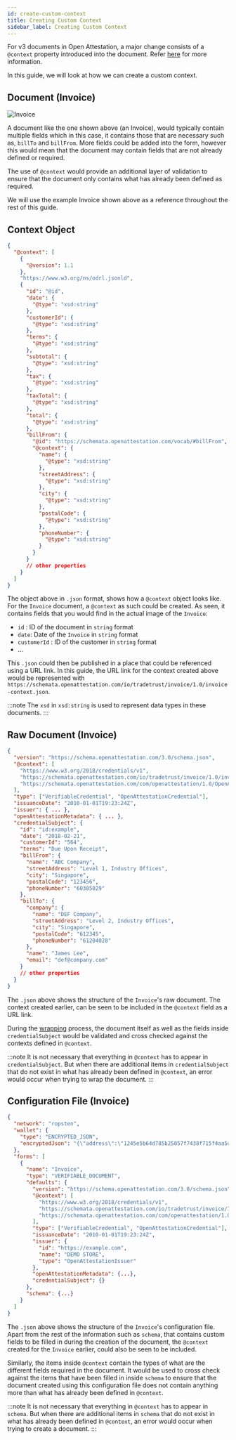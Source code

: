 ```yaml
---
id: create-custom-context
title: Creating Custom Context
sidebar_label: Creating Custom Context
---
```


For v3 documents in Open Attestation, a major change consists of a `@context` property introduced into the document. Refer [here](/docs/docs-section/roadmap/v3/major-changes#context) for more information.

In this guide, we will look at how we can create a custom context.

## Document (Invoice)

![Invoice](/docs/docs-section/roadmap/invoice-sample.png)

A document like the one shown above (an Invoice), would typically contain multiple fields which in this case, it contains those that are necessary such as, `billTo` and `billFrom`. More fields could be added into the form, however this would mean that the document may contain fields that are not already defined or required.

The use of `@context` would provide an additional layer of validation to ensure that the document only contains what has already been defined as required.

We will use the example Invoice shown above as a reference throughout the rest of this guide.

## Context Object

```json
{
  "@context": [
    {
      "@version": 1.1
    },
    "https://www.w3.org/ns/odrl.jsonld",
    {
      "id": "@id",
      "date": {
        "@type": "xsd:string"
      },
      "customerId": {
        "@type": "xsd:string"
      },
      "terms": {
        "@type": "xsd:string"
      },
      "subtotal": {
        "@type": "xsd:string"
      },
      "tax": {
        "@type": "xsd:string"
      },
      "taxTotal": {
        "@type": "xsd:string"
      },
      "total": {
        "@type": "xsd:string"
      },
      "billFrom": {
        "@id": "https://schemata.openattestation.com/vocab/#billFrom",
        "@context": {
          "name": {
            "@type": "xsd:string"
          },
          "streetAddress": {
            "@type": "xsd:string"
          },
          "city": {
            "@type": "xsd:string"
          },
          "postalCode": {
            "@type": "xsd:string"
          },
          "phoneNumber": {
            "@type": "xsd:string"
          }
        }
      }
      // other properties
    }
  ]
}
```

The object above in `.json` format, shows how a `@context` object looks like. For the `Invoice` document, a `@context` as such could be created. As seen, it contains fields that you would find in the actual image of the `Invoice`:

- `id` : ID of the document in `string` format
- `date`: Date of the `Invoice` in `string` format
- `customerId` : ID of the customer in `string` format
- ...

This `.json` could then be published in a place that could be referenced using a URL link. In this guide, the URL link for the context created above would be represented with `https://schemata.openattestation.com/io/tradetrust/invoice/1.0/invoice-context.json`.

:::note
The `xsd` in `xsd:string` is used to represent data types in these documents.
:::

## Raw Document (Invoice)

```json
{
  "version": "https://schema.openattestation.com/3.0/schema.json",
  "@context": [
    "https://www.w3.org/2018/credentials/v1",
    "https://schemata.openattestation.com/io/tradetrust/invoice/1.0/invoice-context.json",
    "https://schemata.openattestation.com/com/openattestation/1.0/OpenAttestation.v3.json"
  ],
  "type": ["VerifiableCredential", "OpenAttestationCredential"],
  "issuanceDate": "2010-01-01T19:23:24Z",
  "issuer": { ... },
  "openAttestationMetadata": { ... },
  "credentialSubject": {
    "id": "id:example",
    "date": "2018-02-21",
    "customerId": "564",
    "terms": "Due Upon Receipt",
    "billFrom": {
      "name": "ABC Company",
      "streetAddress": "Level 1, Industry Offices",
      "city": "Singapore",
      "postalCode": "123456",
      "phoneNumber": "60305029"
    },
    "billTo": {
      "company": {
        "name": "DEF Company",
        "streetAddress": "Level 2, Industry Offices",
        "city": "Singapore",
        "postalCode": "612345",
        "phoneNumber": "61204028"
      },
      "name": "James Lee",
      "email": "def@company.com"
    }
    // other properties
  }
}
```

The `.json` above shows the structure of the `Invoice`'s raw document. The context created earlier, can be seen to be included in the `@context` field as a URL link.

During the [wrapping](/docs/developer-section/libraries/open-attestation-cli#wrapping-documents) process, the document itself as well as the fields inside `credentialSubject` would be validated and cross checked against the contexts defined in `@context`.

:::note
It is not necessary that everything in `@context` has to appear in `credentialSubject`. But when there are additional items in `credentialSubject` that do not exist in what has already been defined in `@context`, an error would occur when trying to wrap the document.
:::

## Configuration File (Invoice)

```json
{
  "network": "ropsten",
  "wallet": {
    "type": "ENCRYPTED_JSON",
    "encryptedJson": "{\"address\":\"1245e5b64d785b25057f7438f715f4aa5d965733\",\"id\":\"bf069d1b-4e88-487c-b695-f2e03ed7c1ff\",\"version\":3, ...}"
  },
  "forms": [
    {
      "name": "Invoice",
      "type": "VERIFIABLE_DOCUMENT",
      "defaults": {
        "version": "https://schema.openattestation.com/3.0/schema.json",
        "@context": [
          "https://www.w3.org/2018/credentials/v1",
          "https://schemata.openattestation.com/io/tradetrust/invoice/1.0/invoice-context.json",
          "https://schemata.openattestation.com/com/openattestation/1.0/OpenAttestation.v3.json"
        ],
        "type": ["VerifiableCredential", "OpenAttestationCredential"],
        "issuanceDate": "2010-01-01T19:23:24Z",
        "issuer": {
          "id": "https://example.com",
          "name": "DEMO STORE",
          "type": "OpenAttestationIssuer"
        },
        "openAttestationMetadata": {...},
        "credentialSubject": {}
      },
      "schema": {...}
    }
  ]
}
```

The `.json` above shows the structure of the `Invoice`'s configuration file. Apart from the rest of the information such as `schema`, that contains custom fields to be filled in during the creation of the document, the `@context` created for the `Invoice` earlier, could also be seen to be included.

Similarly, the items inside `@context` contain the types of what are the different fields required in the document. It would be used to cross check against the items that have been filled in inside `schema` to ensure that the document created using this configuration file does not contain anything more than what has already been defined in `@context`.

:::note
It is not necessary that everything in `@context` has to appear in `schema`. But when there are additional items in `schema` that do not exist in what has already been defined in `@context`, an error would occur when trying to create a document.
:::
